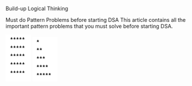 Build-up Logical Thinking

Must do Pattern Problems before starting DSA
This article contains all the important pattern problems that you must solve before starting DSA. 

![Pattern-1: Rectangular Star Pattern](P1.png)
![Pattern-2: Right-Angled Triangle Pattern](P2.png)